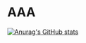 # AAA
[![Anurag's GitHub stats](https://github-readme-stats.vercel.app/apiKAOXAanuraghazra)](https://github.com/anuraghazra/github-readme-stats)
